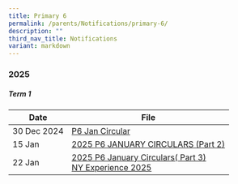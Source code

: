 ```yaml
---
title: Primary 6
permalink: /parents/Notifications/primary-6/
description: ""
third_nav_title: Notifications
variant: markdown
---
```

### **2025**

##### Term 1

| Date| File | 
| -------- | -------- |
|30 Dec 2024|[P6 Jan Circular](/files/Notification%202025/Pri%206/RGPS_N25_P6_001.pdf)|
|15 Jan|[2025 P6 JANUARY CIRCULARS (Part 2)](/files/Notification%202025/Pri%206/RGPS_N25_P6_006.pdf)|
|22 Jan|[2025 P6 January Circulars( Part 3)](/files/Notification%202025/Pri%206/RGPS_N25_P6_007_V2.pdf)<br>[NY Experience 2025](/files/Notification%202025/Pri%206/Annex_A_NY_Experience_2025_programme.pdf)